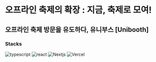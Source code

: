 # 오프라인 축제의 확장 : 지금, 축제로 모여!

## 오프라인 축제 방문을 유도하다, 유니부스 [Unibooth]

### Stacks

![typescript](https://img.shields.io/badge/typescript-007acc?style=for-the-badge&logo=typescript&logoColor=white)
![react](https://img.shields.io/badge/React-20232A?style=for-the-badge&logo=react&logoColor=61DAFB)
![Nextjs](https://img.shields.io/badge/next.js-000000?style=for-the-badge&logo=nextdotjs&logoColor=white)
![Vercel](https://img.shields.io/badge/Vercel-000000?style=for-the-badge&logo=vercel&logoColor=white)

